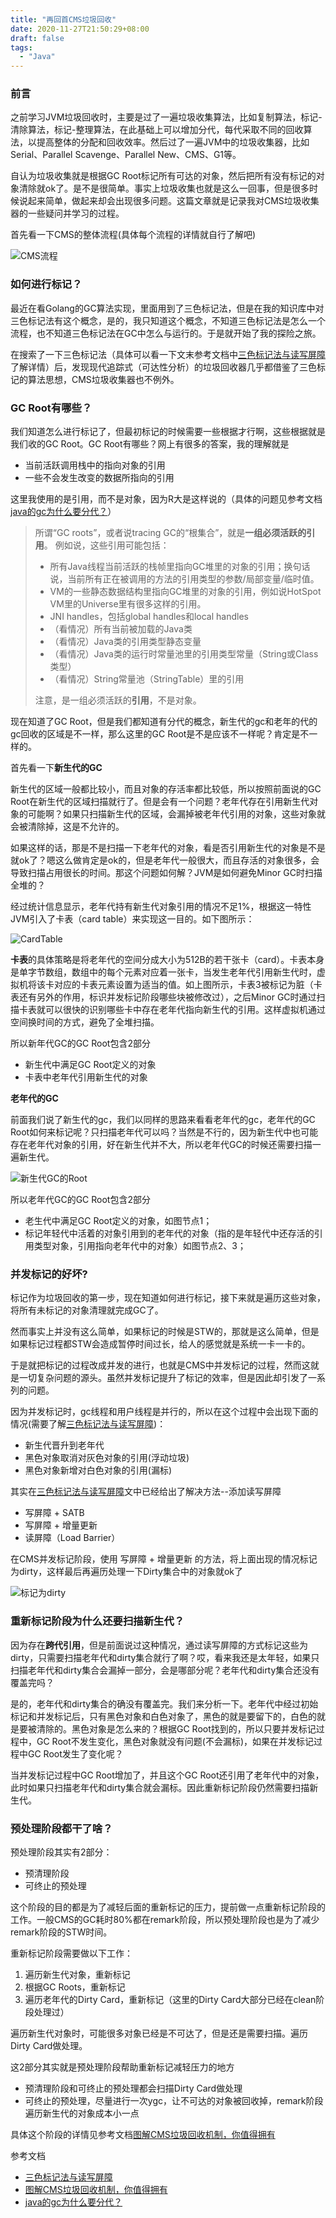 ```yaml
---
title: "再回首CMS垃圾回收"
date: 2020-11-27T21:50:29+08:00
draft: false
tags: 
  - "Java"
---
```



### 前言

之前学习JVM垃圾回收时，主要是过了一遍垃圾收集算法，比如复制算法，标记-清除算法，标记-整理算法，在此基础上可以增加分代，每代采取不同的回收算法，以提高整体的分配和回收效率。然后过了一遍JVM中的垃圾收集器，比如Serial、Parallel Scavenge、Parallel New、CMS、G1等。

自认为垃圾收集就是根据GC Root标记所有可达的对象，然后把所有没有标记的对象清除就ok了。是不是很简单。事实上垃圾收集也就是这么一回事，但是很多时候说起来简单，做起来却会出现很多问题。这篇文章就是记录我对CMS垃圾收集器的一些疑问并学习的过程。

首先看一下CMS的整体流程(具体每个流程的详情就自行了解吧)

![CMS流程](/再回首CMS垃圾回收/CMS流程.png)

<!--more-->

### 如何进行标记？

最近在看Golang的GC算法实现，里面用到了三色标记法，但是在我的知识库中对三色标记法有这个概念，是的，我只知道这个概念，不知道三色标记法是怎么一个流程，也不知道三色标记法在GC中怎么与运行的。于是就开始了我的探险之旅。

在搜索了一下三色标记法（具体可以看一下文末参考文档中[三色标记法与读写屏障](https://www.jianshu.com/p/12544c0ad5c1)了解详情）后，发现现代追踪式（可达性分析）的垃圾回收器几乎都借鉴了三色标记的算法思想，CMS垃圾收集器也不例外。

### GC Root有哪些？

我们知道怎么进行标记了，但最初标记的时候需要一些根据才行啊，这些根据就是我们收的GC Root。GC Root有哪些？网上有很多的答案，我的理解就是

* 当前活跃调用栈中的指向对象的引用
* 一些不会发生改变的数据所指向的引用

这里我使用的是引用，而不是对象，因为R大是这样说的（具体的问题见参考文档[java的gc为什么要分代？](https://www.zhihu.com/question/53613423/answer/135743258)）

> 所谓“GC roots”，或者说tracing GC的“根集合”，就是**一组必须活跃的引用**。
> 例如说，这些引用可能包括：
>
> - 所有Java线程当前活跃的栈帧里指向GC堆里的对象的引用；换句话说，当前所有正在被调用的方法的引用类型的参数/局部变量/临时值。
> - VM的一些静态数据结构里指向GC堆里的对象的引用，例如说HotSpot VM里的Universe里有很多这样的引用。
> - JNI handles，包括global handles和local handles
> - （看情况）所有当前被加载的Java类
> - （看情况）Java类的引用类型静态变量
> - （看情况）Java类的运行时常量池里的引用类型常量（String或Class类型）
> - （看情况）String常量池（StringTable）里的引用
>
> 注意，是一组必须活跃的**引用**，不是对象。

现在知道了GC Root，但是我们都知道有分代的概念，新生代的gc和老年的代的gc回收的区域是不一样，那么这里的GC Root是不是应该不一样呢？肯定是不一样的。

首先看一下**新生代的GC**

新生代的区域一般都比较小，而且对象的存活率都比较低，所以按照前面说的GC Root在新生代的区域扫描就行了。但是会有一个问题？老年代存在引用新生代对象的可能啊？如果只扫描新生代的区域，会漏掉被老年代引用的对象，这些对象就会被清除掉，这是不允许的。

如果这样的话，那是不是扫描一下老年代的对象，看是否引用新生代的对象是不是就ok了？嗯这么做肯定是ok的，但是老年代一般很大，而且存活的对象很多，会导致扫描占用很长的时间。那这个问题如何解？JVM是如何避免Minor GC时扫描全堆的？

经过统计信息显示，老年代持有新生代对象引用的情况不足1%，根据这一特性JVM引入了卡表（card table）来实现这一目的。如下图所示：

![CardTable](/再回首CMS垃圾回收/CardTable.png)

**卡表**的具体策略是将老年代的空间分成大小为512B的若干张卡（card）。卡表本身是单字节数组，数组中的每个元素对应着一张卡，当发生老年代引用新生代时，虚拟机将该卡对应的卡表元素设置为适当的值。如上图所示，卡表3被标记为脏（卡表还有另外的作用，标识并发标记阶段哪些块被修改过），之后Minor GC时通过扫描卡表就可以很快的识别哪些卡中存在老年代指向新生代的引用。这样虚拟机通过空间换时间的方式，避免了全堆扫描。

所以新年代GC的GC Root包含2部分

* 新生代中满足GC Root定义的对象
* 卡表中老年代引用新生代的对象

**老年代的GC**

前面我们说了新生代的gc，我们以同样的思路来看看老年代的gc，老年代的GC Root如何来标记呢？只扫描老年代可以吗？当然是不行的，因为新生代中也可能存在老年代对象的引用，好在新生代并不大，所以老年代GC的时候还需要扫描一遍新生代。

![新生代GC的Root](/再回首CMS垃圾回收/新生代GC的Root.png)

所以老年代GC的GC Root包含2部分

* 老生代中满足GC Root定义的对象，如图节点1；
* 标记年轻代中活着的对象引用到的老年代的对象（指的是年轻代中还存活的引用类型对象，引用指向老年代中的对象）如图节点2、3；

### 并发标记的好坏?

标记作为垃圾回收的第一步，现在知道如何进行标记，接下来就是遍历这些对象，将所有未标记的对象清理就完成GC了。

然而事实上并没有这么简单，如果标记的时候是STW的，那就是这么简单，但是如果标记过程都STW会造成暂停时间过长，给人的感觉就是系统一卡一卡的。

于是就把标记的过程改成并发的进行，也就是CMS中并发标记的过程，然而这就是一切复杂问题的源头。虽然并发标记提升了标记的效率，但是因此却引发了一系列的问题。

因为并发标记时，gc线程和用户线程是并行的，所以在这个过程中会出现下面的情况(需要了解[三色标记法与读写屏障](https://www.jianshu.com/p/12544c0ad5c1))：

* 新生代晋升到老年代
* 黑色对象取消对灰色对象的引用(浮动垃圾)
* 黑色对象新增对白色对象的引用(漏标)

其实在[三色标记法与读写屏障](https://www.jianshu.com/p/12544c0ad5c1)文中已经给出了解决方法--添加读写屏障

* 写屏障 + SATB
* 写屏障 + 增量更新
* 读屏障（Load Barrier）

在CMS并发标记阶段，使用 写屏障 + 增量更新 的方法，将上面出现的情况标记为dirty，这样最后再遍历处理一下Dirty集合中的对象就ok了

![标记为dirty](再回首CMS垃圾回收/标记为dirty.png)

### 重新标记阶段为什么还要扫描新生代？

因为存在**跨代引用**，但是前面说过这种情况，通过读写屏障的方式标记这些为dirty，只需要扫描老年代和dirty集合就行了啊？哎，看来我还是太年轻，如果只扫描老年代和dirty集合会漏掉一部分，会是哪部分呢？老年代和dirty集合还没有覆盖完吗？

是的，老年代和dirty集合的确没有覆盖完。我们来分析一下。老年代中经过初始标记和并发标记后，只有黑色对象和白色对象了，黑色的就是要留下的，白色的就是要被清除的。黑色对象是怎么来的？根据GC Root找到的，所以只要并发标记过程中，GC Root不发生变化，黑色对象就没有问题(不会漏标)，如果在并发标记过程中GC Root发生了变化呢？

当并发标记过程中GC Root增加了，并且这个GC Root还引用了老年代中的对象，此时如果只扫描老年代和dirty集合就会漏标。因此重新标记阶段仍然需要扫描新生代。

### 预处理阶段都干了啥？

预处理阶段其实有2部分：

* 预清理阶段
* 可终止的预处理

这个阶段的目的都是为了减轻后面的重新标记的压力，提前做一点重新标记阶段的工作。一般CMS的GC耗时80%都在remark阶段，所以预处理阶段也是为了减少remark阶段的STW时间。

重新标记阶段需要做以下工作：

1. 遍历新生代对象，重新标记
2. 根据GC Roots，重新标记
3. 遍历老年代的Dirty Card，重新标记（这里的Dirty Card大部分已经在clean阶段处理过）

遍历新生代对象时，可能很多对象已经是不可达了，但是还是需要扫描。遍历Dirty Card做处理。

这2部分其实就是预处理阶段帮助重新标记减轻压力的地方

* 预清理阶段和可终止的预处理都会扫描Dirty Card做处理
* 可终止的预处理，尽量进行一次ygc，让不可达的对象被回收掉，remark阶段遍历新生代的对象成本小一点

具体这个阶段的详情见参考文档[图解CMS垃圾回收机制，你值得拥有](https://www.jianshu.com/p/2a1b2f17d3e4)

参考文档

* [三色标记法与读写屏障](https://www.jianshu.com/p/12544c0ad5c1)
* [图解CMS垃圾回收机制，你值得拥有](https://www.jianshu.com/p/2a1b2f17d3e4)
* [java的gc为什么要分代？](https://www.zhihu.com/question/53613423/answer/135743258)